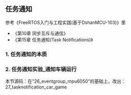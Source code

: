 ## 任务通知

参考《FreeRTOS入门与工程实践(基于DshanMCU-103)》里

* 《第10章 同步互斥与通信》
* 《第15章 任务通知(Task Notifications)》

### 1. 任务通知的本质



### 2. 任务通知实验_通知车辆运行

本节源码：在"26_eventgroup_mpu6050"的基础上，改出：27_tasknotification_car_game





